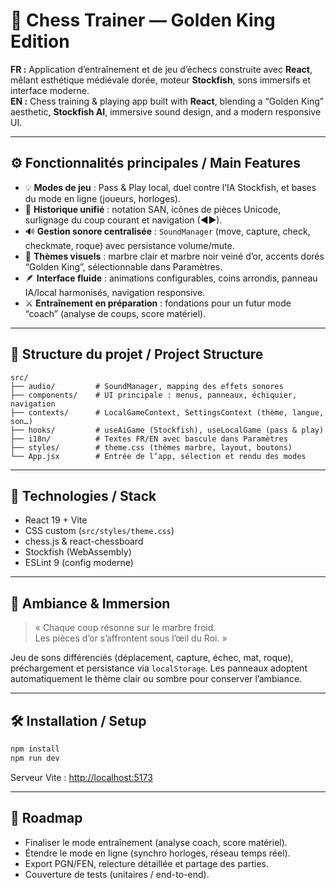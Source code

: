 🏰 Chess Trainer — Golden King Edition
======================================

**FR :** Application d’entraînement et de jeu d’échecs construite avec **React**, mêlant esthétique médiévale dorée, moteur **Stockfish**, sons immersifs et interface moderne.  
**EN :** Chess training & playing app built with **React**, blending a “Golden King” aesthetic, **Stockfish AI**, immersive sound design, and a modern responsive UI.

---

⚙️ Fonctionnalités principales / Main Features
---------------------------------------------

- 💡 **Modes de jeu** : Pass & Play local, duel contre l’IA Stockfish, et bases du mode en ligne (joueurs, horloges).  
- 🧠 **Historique unifié** : notation SAN, icônes de pièces Unicode, surlignage du coup courant et navigation (◀▶).  
- 🔊 **Gestion sonore centralisée** : `SoundManager` (move, capture, check, checkmate, roque) avec persistance volume/mute.  
- 🎨 **Thèmes visuels** : marbre clair et marbre noir veiné d’or, accents dorés “Golden King”, sélectionnable dans Paramètres.  
- 🪶 **Interface fluide** : animations configurables, coins arrondis, panneau IA/local harmonisés, navigation responsive.  
- ⚔️ **Entraînement en préparation** : fondations pour un futur mode “coach” (analyse de coups, score matériel).

---

🧩 Structure du projet / Project Structure
-----------------------------------------

```
src/
├── audio/         # SoundManager, mapping des effets sonores
├── components/    # UI principale : menus, panneaux, échiquier, navigation
├── contexts/      # LocalGameContext, SettingsContext (thème, langue, son…)
├── hooks/         # useAiGame (Stockfish), useLocalGame (pass & play)
├── i18n/          # Textes FR/EN avec bascule dans Paramètres
├── styles/        # theme.css (thèmes marbre, layout, boutons)
└── App.jsx        # Entrée de l’app, sélection et rendu des modes
```

---

🧱 Technologies / Stack
-----------------------

- React 19 + Vite  
- CSS custom (`src/styles/theme.css`)  
- chess.js & react-chessboard  
- Stockfish (WebAssembly)  
- ESLint 9 (config moderne)

---

🎵 Ambiance & Immersion
-----------------------

> « Chaque coup résonne sur le marbre froid.  
> Les pièces d’or s’affrontent sous l’œil du Roi. »

Jeu de sons différenciés (déplacement, capture, échec, mat, roque), préchargement et persistance via `localStorage`. Les panneaux adoptent automatiquement le thème clair ou sombre pour conserver l’ambiance.

---

🛠️ Installation / Setup
-----------------------

```bash
npm install
npm run dev
```

Serveur Vite : [http://localhost:5173](http://localhost:5173)

---

🚀 Roadmap
----------

- Finaliser le mode entraînement (analyse coach, score matériel).  
- Étendre le mode en ligne (synchro horloges, réseau temps réel).  
- Export PGN/FEN, relecture détaillée et partage des parties.  
- Couverture de tests (unitaires / end-to-end).
